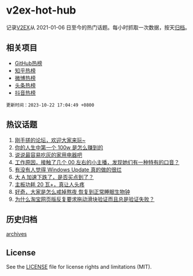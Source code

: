# v2ex-hot-hub

 记录[V2EX](https://www.v2ex.com/)从 2021-01-06 日至今的热门话题。每小时抓取一次数据，按天[归档](archives)。
 
 ## 相关项目

- [GitHub热榜](https://github.com/snaildev/github-hot-hub)
- [知乎热榜](https://github.com/snaildev/zhihu-hot-hub)
- [微博热榜](https://github.com/snaildev/weibo-hot-hub)
- [头条热榜](https://github.com/snaildev/toutiao-hot-hub)
- [抖音热榜](https://github.com/snaildev/douyin-hot-hub)


 `更新时间：2023-10-22 17:04:49 +0800`

## 热议话题

1. [刚手搓的论坛，欢迎大家来玩~](https://www.v2ex.com/t/984105)
1. [你的人生中第一个 100w 是怎么赚到的](https://www.v2ex.com/t/984185)
1. [说说最容易吃灰的家用电器吧](https://www.v2ex.com/t/984178)
1. [工作原因，接触了几个 00 左右的小主播，发现她们有一种特有的口音？](https://www.v2ex.com/t/984075)
1. [有没有人觉得 Windows Update 真的做的很烂](https://www.v2ex.com/t/984228)
1. [大 A 加速下跌了，是否买点到了？](https://www.v2ex.com/t/984122)
1. [主板功耗 20 瓦+，真让人头疼](https://www.v2ex.com/t/984162)
1. [好奇，大家是怎么戒掉熬夜 恢复到正常睡眠生物钟](https://www.v2ex.com/t/984168)
1. [为什么淘宝网页版反复要求拖动滑块验证而且总是验证失败？](https://www.v2ex.com/t/984092)

## 历史归档

[archives](archives)

## License

See the [LICENSE](LICENSE) file for license rights and limitations (MIT).
